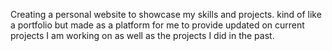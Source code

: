 Creating a personal website to showcase my skills and projects. kind of like a portfolio but made as a platform for me to provide updated on current projects I am working on as well as the projects I did in the past.

